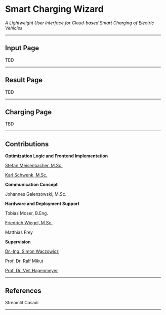 # Smart Charging Wizard 
_A Lightweight User Interface for Cloud-based Smart Charging of Electric Vehicles_
_____________________
## Input Page
TBD
_____________________
## Result Page
TBD
_____________________
## Charging Page
TBD
_____________________
## Contributions

**Optimization Logic and Frontend Implementation**

[Stefan Meisenbacher, M.Sc.](https://github.com/smeisen)

[Karl Schwenk, M.Sc.](https://github.com/KarlSchwenk)

**Communication Concept**

Johannes Galenzowski, M.Sc.

**Hardware and Deployment Support**

Tobias Moser, B.Eng.

[Friedrich Wiegel, M.Sc.](https://www.iai.kit.edu/Ansprechpersonen_1554.php)

Matthias Frey

**Supervision**

[Dr.-Ing. Simon Waczowicz](https://www.iai.kit.edu/Ansprechpersonen_2620.php)

[Prof. Dr. Ralf Mikut](https://www.iai.kit.edu/Ansprechpersonen_1030.php)

[Prof. Dr. Veit Hagenmeyer](https://www.iai.kit.edu/Ansprechpersonen_1213.php)

_____________________
## References
Streamlit 
Casadi
____________________
